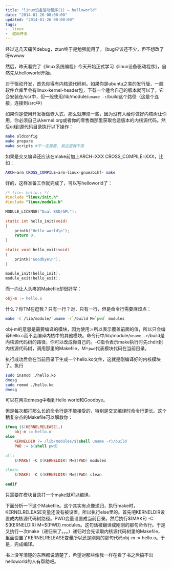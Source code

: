 ```yaml
---
title: "linux设备驱动程序(1) – helloworld"
date: "2014-01-26 00:00:00"
updated: "2014-01-26 00:00:00"
tags:
-  linux
-  驱动开发
---
```



经过这几天痛苦debug，ztun终于是勉强能用了。（bug应该还不少，但不想改了呀wwww

[](/notename/ "archive 20140126")

然后，昨天看完了《linux系统编程》今天开始正式学习《linux设备驱动程序》，自然先从helloworld开始。

对于驱动开发，首先你得有内核源代码树。如果你是ubuntu之类的发行版，一般软件仓库里会有linux-kernel-header包，下载一个适合自己的版本就可以了，它会安装在/scr中，但一般使用/lib/module/`uname -r`/build这个路径（这是个连接，连接到/src中）

如果你是使用开发板做嵌入式，那么就麻烦一些，因为没有人给你做好内核树让你用，你必须自己从kernel.org或者你的零售商那里获取合适版本的内核源代码。然后cd到源代码目录执行以下操作：

```bash
make oldconfig
make prepare
make scripts #不一定需要, 我这里就不用
```

如果是交叉编译还应该在make前加上ARCH=XXX CROSS_COMPILE=XXX，比如：

```bash
ARCH=arm CROSS_COMPILE=arm-linux-gnueabihf- make
```

好的，这样准备工作就完成了，可以写helloworld了：

```c
/* file: hello.c */
#include "linux/init.h"
#include "linux/module.h"
 
MODULE_LICENSE("Dual BSD/GPL");
 
static int hello_init(void)
{
	printk("Hello world\n");
	return 0;
}
 
static void hello_exit(void)
{
	printk("Goodbye\n");
}
 
module_init(hello_init);
module_exit(hello_exit);
```

而一向让人头疼的Makefile却很好写：

```Makefile
obj-m := hello.o
```

什么？你TM在逗我？只有一行？对，只有一行，但是命令行需要麻烦点：

```bash
make -C /lib/module/`uname -r`/build M=`pwd` modules
```

obj-m的意思是需要编译的模块，因为使用:=所以表示覆盖前面的值，所以只会编译hello.c而不会编译内核中的其他模块。命令行中/lib/module/`uname -r`/build是内核源代码树的路径，你可以改成你自己的。-C指令表示make执行时先chdir到内核源代码树，调用那里的Makefile，M=`pwd`代表模块代码在当前目录。

执行成功后会在当前目录下生成一个hello.ko文件，这就是刚编译好的内核模块了。执行

```bash
sudo insmod ./hello.ko
dmesg
sudo remod ./hello.ko
dmesg
```

可以在两次dmesg中看到Hello world和Goodbye。

但是每次都打那么长的命令行是不能接受的，特别是交叉编译时命令行更长。这个稍复杂点的Makefile可以解救你：

```Makefile
ifneq ($(KERNELRELEASE),)
	obj-m := hello.o
else
	KERNELDIR ?= /lib/modules/$(shell uname -r)/build
	PWD := $(shell pwd)
 
all:
	$(MAKE) -C $(KERNELDIR) M=$(PWD) modules
 
clean:
	$(MAKE) -C $(KERNELDIR) M=$(PWD) clean
 
endif
```

只需要在模块目录打一个make就可以编译。

下面分析一下这个Makefile。这个其实有点像递归，执行make时，KERNELRELEASE变量还没有被设置，所以执行else里的。首先吧KERNELDIR设置成内核源代码树路径。PWD变量设置成当前目录。然后执行\$(MAKE) -C \$(KERNELDIR) M=\$(PWD) modules。这句话被翻译成刚刚的那句命令行。于是又执行一次make（递归来了。。。）递归时会先读取内核源代码树里的Makefile，里面设置了KERNELRELEASE变量所以还是刚刚的那句代码obj-m := hello.o。于是，完成编译。

书上没写清楚的东西都说清楚了，希望对那些像我一样在看了书之后搞不出helloworld的人有帮助吧。
